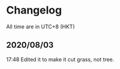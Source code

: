# Changelog
All time are in UTC+8 (HKT)
## 2020/08/03
17:48 Edited it to make it cut grass, not tree.